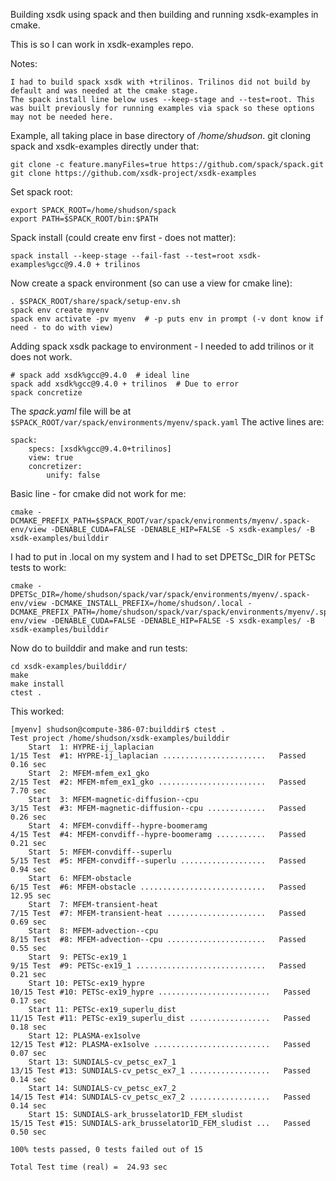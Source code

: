 Building xsdk using spack and then building and running xsdk-examples in cmake.

This is so I can work in xsdk-examples repo.

Notes:

    I had to build spack xsdk with +trilinos. Trilinos did not build by default and was needed at the cmake stage.
    The spack install line below uses --keep-stage and --test=root. This was built previously for running examples via spack so these options may not be needed here.

Example, all taking place in base directory of */home/shudson*.
git cloning spack and xsdk-examples directly under that:

    git clone -c feature.manyFiles=true https://github.com/spack/spack.git
    git clone https://github.com/xsdk-project/xsdk-examples

Set spack root:

    export SPACK_ROOT=/home/shudson/spack
    export PATH=$SPACK_ROOT/bin:$PATH

Spack install (could create env first - does not matter):

    spack install --keep-stage --fail-fast --test=root xsdk-examples%gcc@9.4.0 + trilinos

Now create a spack environment (so can use a view for cmake line):

    . $SPACK_ROOT/share/spack/setup-env.sh
    spack env create myenv
    spack env activate -pv myenv  # -p puts env in prompt (-v dont know if need - to do with view)

Adding spack xsdk package to environment - I needed to add trilinos or it does not work.

    # spack add xsdk%gcc@9.4.0  # ideal line
    spack add xsdk%gcc@9.4.0 + trilinos  # Due to error
    spack concretize

The *spack.yaml* file will be at `$SPACK_ROOT/var/spack/environments/myenv/spack.yaml`
The active lines are:

    spack:
        specs: [xsdk%gcc@9.4.0+trilinos]
        view: true
        concretizer:
            unify: false

Basic line - for cmake did not work for me:

    cmake -DCMAKE_PREFIX_PATH=$SPACK_ROOT/var/spack/environments/myenv/.spack-env/view -DENABLE_CUDA=FALSE -DENABLE_HIP=FALSE -S xsdk-examples/ -B xsdk-examples/builddir

I had to put in .local on my system and I had to set DPETSc_DIR for PETSc tests to work:

    cmake -DPETSc_DIR=/home/shudson/spack/var/spack/environments/myenv/.spack-env/view -DCMAKE_INSTALL_PREFIX=/home/shudson/.local -DCMAKE_PREFIX_PATH=/home/shudson/spack/var/spack/environments/myenv/.spack-env/view -DENABLE_CUDA=FALSE -DENABLE_HIP=FALSE -S xsdk-examples/ -B xsdk-examples/builddir

Now do to builddir and make and run tests:

    cd xsdk-examples/builddir/
    make
    make install
    ctest .

This worked:

    [myenv] shudson@compute-386-07:builddir$ ctest .
    Test project /home/shudson/xsdk-examples/builddir
        Start  1: HYPRE-ij_laplacian
    1/15 Test  #1: HYPRE-ij_laplacian .......................   Passed    0.16 sec
        Start  2: MFEM-mfem_ex1_gko
    2/15 Test  #2: MFEM-mfem_ex1_gko ........................   Passed    7.70 sec
        Start  3: MFEM-magnetic-diffusion--cpu
    3/15 Test  #3: MFEM-magnetic-diffusion--cpu .............   Passed    0.26 sec
        Start  4: MFEM-convdiff--hypre-boomeramg
    4/15 Test  #4: MFEM-convdiff--hypre-boomeramg ...........   Passed    0.21 sec
        Start  5: MFEM-convdiff--superlu
    5/15 Test  #5: MFEM-convdiff--superlu ...................   Passed    0.94 sec
        Start  6: MFEM-obstacle
    6/15 Test  #6: MFEM-obstacle ............................   Passed   12.95 sec
        Start  7: MFEM-transient-heat
    7/15 Test  #7: MFEM-transient-heat ......................   Passed    0.69 sec
        Start  8: MFEM-advection--cpu
    8/15 Test  #8: MFEM-advection--cpu ......................   Passed    0.55 sec
        Start  9: PETSc-ex19_1
    9/15 Test  #9: PETSc-ex19_1 .............................   Passed    0.21 sec
        Start 10: PETSc-ex19_hypre
    10/15 Test #10: PETSc-ex19_hypre .........................   Passed    0.17 sec
        Start 11: PETSc-ex19_superlu_dist
    11/15 Test #11: PETSc-ex19_superlu_dist ..................   Passed    0.18 sec
        Start 12: PLASMA-ex1solve
    12/15 Test #12: PLASMA-ex1solve ..........................   Passed    0.07 sec
        Start 13: SUNDIALS-cv_petsc_ex7_1
    13/15 Test #13: SUNDIALS-cv_petsc_ex7_1 ..................   Passed    0.14 sec
        Start 14: SUNDIALS-cv_petsc_ex7_2
    14/15 Test #14: SUNDIALS-cv_petsc_ex7_2 ..................   Passed    0.14 sec
        Start 15: SUNDIALS-ark_brusselator1D_FEM_sludist
    15/15 Test #15: SUNDIALS-ark_brusselator1D_FEM_sludist ...   Passed    0.50 sec

    100% tests passed, 0 tests failed out of 15

    Total Test time (real) =  24.93 sec
